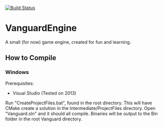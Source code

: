 [![Build Status](https://travis-ci.org/MartinPalko/VanguardEngine.svg?branch=master)](https://travis-ci.org/MartinPalko/VanguardEngine)

# VanguardEngine
A small (for now) game engine, created for fun and learning.

## How to Compile

### Windows

Prerequisites:
- Visual Studio (Tested on 2013)

Run "CreateProjectFiles.bat", found in the root directory. This will have CMake create a solution in the Intermediate/ProjectFiles directory. Open "Vanguard.sln" and it should all compile. Binaries will be output to the Bin folder in the root Vanguard directory.
